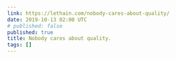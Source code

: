 ```yaml
---
link: https://lethain.com/nobody-cares-about-quality/
date: 2019-10-13 02:00 UTC
# published: false
published: true
title: Nobody cares about quality.
tags: []
---
```



